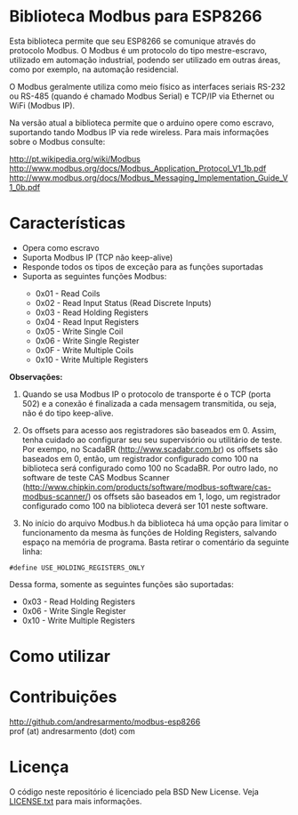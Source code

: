 Biblioteca Modbus para ESP8266
==============================

Esta biblioteca permite que seu ESP8266 se comunique através do protocolo Modbus.
O Modbus é um protocolo do tipo mestre-escravo, utilizado em automação industrial,
podendo ser utilizado em outras áreas, como por exemplo, na automação residencial.

O Modbus geralmente utiliza como meio físico as interfaces seriais RS-232 ou RS-485
(quando é chamado Modbus Serial) e TCP/IP via Ethernet ou WiFi (Modbus IP).

Na versão atual a biblioteca permite que o arduino opere como escravo, suportando
tando Modbus IP via rede wireless. Para mais informações sobre o Modbus consulte:

http://pt.wikipedia.org/wiki/Modbus
http://www.modbus.org/docs/Modbus_Application_Protocol_V1_1b.pdf
http://www.modbus.org/docs/Modbus_Messaging_Implementation_Guide_V1_0b.pdf

Características
===============

<ul>
<li>Opera como escravo</li>
<li>Suporta Modbus IP (TCP não keep-alive)</li>
<li>Responde todos os tipos de exceção para as funções suportadas</li>
<li>Suporta as seguintes funções Modbus:</li>
<ul>
    <li>0x01 - Read Coils</li>
    <li>0x02 - Read Input Status (Read Discrete Inputs)</li>
    <li>0x03 - Read Holding Registers</li>
    <li>0x04 - Read Input Registers</li>
    <li>0x05 - Write Single Coil</li>
    <li>0x06 - Write Single Register</li>
    <li>0x0F - Write Multiple Coils</li>
    <li>0x10 - Write Multiple Registers</li>
</ul>
</ul>

<b>Observações:</b>

1. Quando se usa Modbus IP o protocolo de transporte é o TCP (porta 502) e a conexão
é finalizada a cada mensagem transmitida, ou seja, não é do tipo keep-alive.

2. Os offsets para acesso aos registradores são baseados em 0. Assim, tenha cuidado
ao configurar seu seu supervisório ou utilitário de teste. Por exempo, no ScadaBR
(http://www.scadabr.com.br) os offsets são baseados em 0, então, um registrador
configurado como 100 na biblioteca será configurado como 100 no ScadaBR. Por outro
lado, no software de teste CAS Modbus Scanner (http://www.chipkin.com/products/software/modbus-software/cas-modbus-scanner/)
os offsets são baseados em 1, logo, um registrador configurado como 100 na biblioteca
deverá ser 101 neste software.

3. No início do arquivo Modbus.h da biblioteca há uma opção para limitar o funcionamento
da mesma às funções de Holding Registers, salvando espaço na memória de programa.
Basta retirar o comentário da seguinte linha:

```
#define USE_HOLDING_REGISTERS_ONLY
```
Dessa forma, somente as seguintes funções são suportadas:
<ul>
    <li>0x03 - Read Holding Registers</li>
    <li>0x06 - Write Single Register</li>
    <li>0x10 - Write Multiple Registers</li>
</ul>

Como utilizar
=============


Contribuições
=============
http://github.com/andresarmento/modbus-esp8266<br>
prof (at) andresarmento (dot) com

Licença
=======

O código neste repositório é licenciado pela BSD New License.
Veja [LICENSE.txt](LICENSE.txt) para mais informações.


